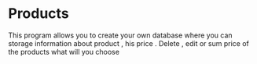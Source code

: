 # Products
This program allows you to create your own database where you can storage information about product , his price . Delete , edit or sum price of the products what will you choose 
